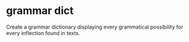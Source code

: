 # grammar dict
Create a grammar dictionary displaying every grammatical possibility for every inflection found in texts. 